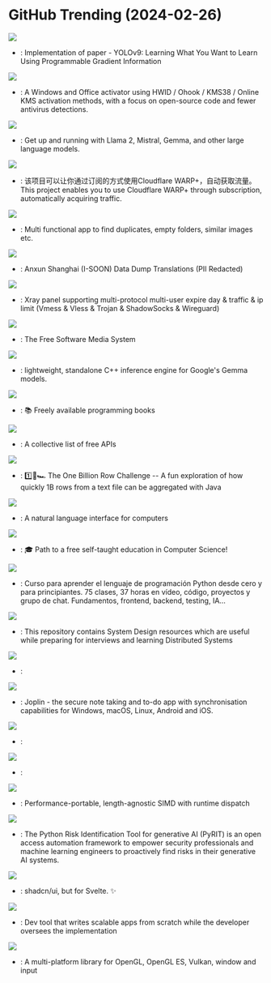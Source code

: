 # GitHub Trending (2024-02-26)

![](https://img.shields.io/badge/Python-New%201-green?style=flat-square&logo=appveyor)
- [](https://github.comundefined): Implementation of paper - YOLOv9: Learning What You Want to Learn Using Programmable Gradient Information

![](https://img.shields.io/badge/Batchfile-New%20304-green?style=flat-square&logo=appveyor)
- [](https://github.comundefined): A Windows and Office activator using HWID / Ohook / KMS38 / Online KMS activation methods, with a focus on open-source code and fewer antivirus detections.

![](https://img.shields.io/badge/Go-New%20700-green?style=flat-square&logo=appveyor)
- [](https://github.comundefined): Get up and running with Llama 2, Mistral, Gemma, and other large language models.

![](https://img.shields.io/badge/Python-New%20381-green?style=flat-square&logo=appveyor)
- [](https://github.comundefined): 该项目可以让你通过订阅的方式使用Cloudflare WARP+，自动获取流量。This project enables you to use Cloudflare WARP+ through subscription, automatically acquiring traffic.

![](https://img.shields.io/badge/Rust-New%2061-green?style=flat-square&logo=appveyor)
- [](https://github.comundefined): Multi functional app to find duplicates, empty folders, similar images etc.

![](https://img.shields.io/badge/none-New%2029-green?style=flat-square&logo=appveyor)
- [](https://github.comundefined): Anxun Shanghai (I-SOON) Data Dump Translations (PII Redacted)

![](https://img.shields.io/badge/JavaScript-New%2057-green?style=flat-square&logo=appveyor)
- [](https://github.comundefined): Xray panel supporting multi-protocol multi-user expire day & traffic & ip limit (Vmess & Vless & Trojan & ShadowSocks & Wireguard)

![](https://img.shields.io/badge/C%23-New%2036-green?style=flat-square&logo=appveyor)
- [](https://github.comundefined): The Free Software Media System

![](https://img.shields.io/badge/C%2B%2B-New%201-green?style=flat-square&logo=appveyor)
- [](https://github.comundefined): lightweight, standalone C++ inference engine for Google's Gemma models.

![](https://img.shields.io/badge/none-New%20158-green?style=flat-square&logo=appveyor)
- [](https://github.comundefined): 📚 Freely available programming books

![](https://img.shields.io/badge/Python-New%20253-green?style=flat-square&logo=appveyor)
- [](https://github.comundefined): A collective list of free APIs

![](https://img.shields.io/badge/Java-New%2074-green?style=flat-square&logo=appveyor)
- [](https://github.comundefined): 1️⃣🐝🏎️ The One Billion Row Challenge -- A fun exploration of how quickly 1B rows from a text file can be aggregated with Java

![](https://img.shields.io/badge/Python-New%2085-green?style=flat-square&logo=appveyor)
- [](https://github.comundefined): A natural language interface for computers

![](https://img.shields.io/badge/none-New%20141-green?style=flat-square&logo=appveyor)
- [](https://github.comundefined): 🎓 Path to a free self-taught education in Computer Science!

![](https://img.shields.io/badge/Python-New%20160-green?style=flat-square&logo=appveyor)
- [](https://github.comundefined): Curso para aprender el lenguaje de programación Python desde cero y para principiantes. 75 clases, 37 horas en vídeo, código, proyectos y grupo de chat. Fundamentos, frontend, backend, testing, IA...

![](https://img.shields.io/badge/none-New%20283-green?style=flat-square&logo=appveyor)
- [](https://github.comundefined): This repository contains System Design resources which are useful while preparing for interviews and learning Distributed Systems

![](https://img.shields.io/badge/Python-New%2093-green?style=flat-square&logo=appveyor)
- [](https://github.comundefined): 

![](https://img.shields.io/badge/TypeScript-New%20169-green?style=flat-square&logo=appveyor)
- [](https://github.comundefined): Joplin - the secure note taking and to-do app with synchronisation capabilities for Windows, macOS, Linux, Android and iOS.

![](https://img.shields.io/badge/Python-New%20122-green?style=flat-square&logo=appveyor)
- [](https://github.comundefined): 

![](https://img.shields.io/badge/none-New%20116-green?style=flat-square&logo=appveyor)
- [](https://github.comundefined): 

![](https://img.shields.io/badge/C%2B%2B-New%20127-green?style=flat-square&logo=appveyor)
- [](https://github.comundefined): Performance-portable, length-agnostic SIMD with runtime dispatch

![](https://img.shields.io/badge/Python-New%20199-green?style=flat-square&logo=appveyor)
- [](https://github.comundefined): The Python Risk Identification Tool for generative AI (PyRIT) is an open access automation framework to empower security professionals and machine learning engineers to proactively find risks in their generative AI systems.

![](https://img.shields.io/badge/Svelte-New%2029-green?style=flat-square&logo=appveyor)
- [](https://github.comundefined): shadcn/ui, but for Svelte. ✨

![](https://img.shields.io/badge/Python-New%20166-green?style=flat-square&logo=appveyor)
- [](https://github.comundefined): Dev tool that writes scalable apps from scratch while the developer oversees the implementation

![](https://img.shields.io/badge/C-New%2027-green?style=flat-square&logo=appveyor)
- [](https://github.comundefined): A multi-platform library for OpenGL, OpenGL ES, Vulkan, window and input

